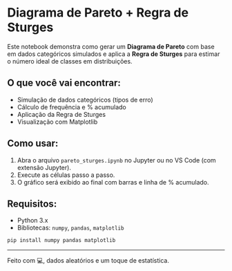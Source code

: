 # Diagrama de Pareto + Regra de Sturges

Este notebook demonstra como gerar um **Diagrama de Pareto** com base em dados categóricos simulados e aplica a **Regra de Sturges** para estimar o número ideal de classes em distribuições.

## O que você vai encontrar:
- Simulação de dados categóricos (tipos de erro)
- Cálculo de frequência e % acumulado
- Aplicação da Regra de Sturges
- Visualização com Matplotlib

## Como usar:
1. Abra o arquivo `pareto_sturges.ipynb` no Jupyter ou no VS Code (com extensão Jupyter).
2. Execute as células passo a passo.
3. O gráfico será exibido ao final com barras e linha de % acumulado.

## Requisitos:
- Python 3.x
- Bibliotecas: `numpy`, `pandas`, `matplotlib`

```bash
pip install numpy pandas matplotlib
```

---

Feito com 💻, dados aleatórios e um toque de estatística.